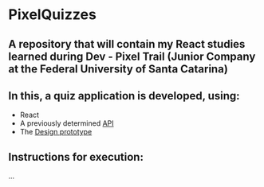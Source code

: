 # PixelQuizzes
## A repository that will contain my React studies learned during Dev - Pixel Trail (Junior Company at the Federal University of Santa Catarina)

## In this, a quiz application is developed, using:
- React
- A previously determined [API](https://higorpo.notion.site/Documenta-o-da-API-43eac09041e842f0bc7d848aed2c4913)
- The [Design prototype](https://www.figma.com/file/LPKwNkxT5G2aGnPfdcFvbV/Desafio-22.2?type=design&node-id=0%3A1&mode=design&t=4ygKhe2X5x33Gqkc-1)

## Instructions for execution:
...
